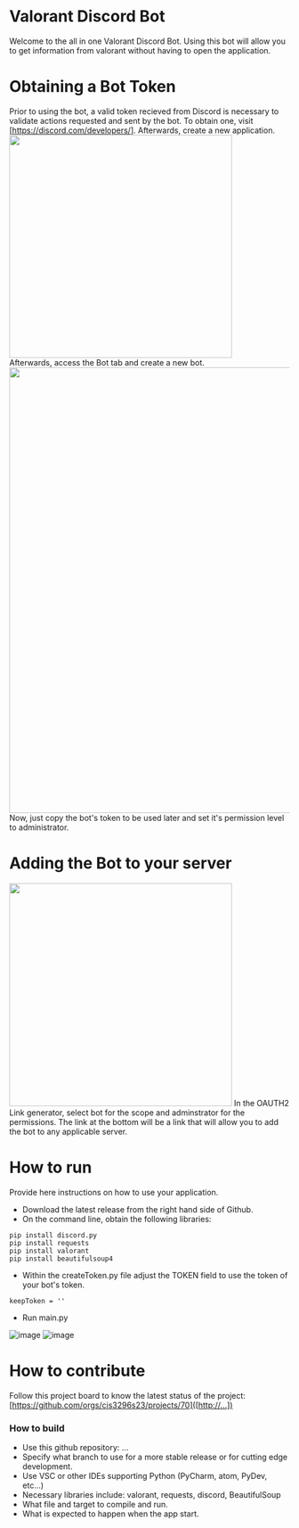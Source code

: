 # Valorant Discord Bot
Welcome to the all in one Valorant Discord Bot. Using this bot will allow you to get information from valorant without having to open the application.

# Obtaining a Bot Token
Prior to using the bot, a valid token recieved from Discord is necessary to validate actions requested and sent by the bot.
To obtain one, visit [https://discord.com/developers/]. Afterwards, create a new application.  
<img src="https://user-images.githubusercontent.com/97611396/230943000-27c6f01b-69e3-4cad-99e4-c800c4bba5e8.png" width="400" />  
Afterwards, access the Bot tab and create a new bot.
<img src="https://user-images.githubusercontent.com/97611396/230943920-048eb493-be13-49d9-af2f-668bdb30b1b9.png" width="800" />  
Now, just copy the bot's token to be used later and set it's permission level to administrator.

# Adding the Bot to your server
<img src="https://user-images.githubusercontent.com/97611396/231051226-27ee85ed-3805-4474-b6c2-406e6fe9d71e.png" width="400" />
In the OAUTH2 Link generator, select bot for the scope and adminstrator for the permissions. The link at the bottom will be a link that will allow you to add the bot to any applicable server.  

# How to run
Provide here instructions on how to use your application.   
- Download the latest release from the right hand side of Github.
- On the command line, obtain the following libraries: 
```
pip install discord.py
pip install requests
pip install valorant
pip install beautifulsoup4
```
- Within the createToken.py file adjust the TOKEN field to use the token of your bot's token.
```
keepToken = ''
```
- Run main.py

![image](https://user-images.githubusercontent.com/97611396/231052823-30e45265-fae1-4217-a3b6-76a109574b9d.png)
![image](https://user-images.githubusercontent.com/97611396/231052875-ba652d17-5cd9-49ca-9631-56796d5bf4e4.png)

# How to contribute
Follow this project board to know the latest status of the project: [https://github.com/orgs/cis3296s23/projects/70]([http://...])  

### How to build
- Use this github repository: ... 
- Specify what branch to use for a more stable release or for cutting edge development.  
- Use VSC or other IDEs supporting Python (PyCharm, atom, PyDev, etc...)
- Necessary libraries include: valorant, requests, discord, BeautifulSoup
- What file and target to compile and run. 
- What is expected to happen when the app start. 
